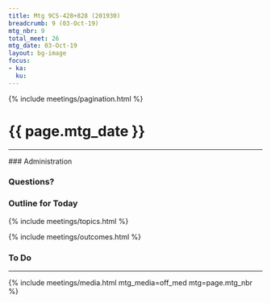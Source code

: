 ```yaml
---
title: Mtg 9CS-428+828 (201930)
breadcrumb: 9 (03-Oct-19)
mtg_nbr: 9
total_meet: 26
mtg_date: 03-Oct-19
layout: bg-image
focus:
- ka:
  ku:
---
```

{% include meetings/pagination.html %}
<h1 class="text-center">{{ page.mtg_date }}</h1>
<hr />
### Administration

### Questions?

### Outline for Today

{% include meetings/topics.html %}

{% include meetings/outcomes.html %}

### To Do

<hr />
{% include meetings/media.html mtg_media=off_med mtg=page.mtg_nbr %}
